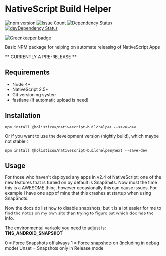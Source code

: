 # NativeScript Build Helper

[![npm version](https://badge.fury.io/js/%40holisticon%2Fnativescript-buildhelper.svg)](https://badge.fury.io/js/%40holisticon%2Fnativescript-buildhelper)
[![Issue Count](https://codeclimate.com/github/holisticon/nativescript-buildhelper/badges/issue_count.svg)](https://codeclimate.com/github/holisticon/nativescript-buildhelper) 
[![Dependency Status](https://david-dm.org/holisticon/nativescript-buildhelper.svg)](https://david-dm.org/holisticon/nativescript-buildhelper) 
[![devDependency Status](https://david-dm.org/holisticon/nativescript-buildhelper/dev-status.svg)](https://david-dm.org/holisticon/nativescript-buildhelper#info=devDependencies)

[![Greenkeeper badge](https://badges.greenkeeper.io/holisticon/nativescript-buildhelper.svg)](https://greenkeeper.io/)

Basic NPM package for helping on automate releasing of NativeScript Apps

** CURRENTLY A PRE-RELEASE **

## Requirements

* Node 4+
* NativeScript 2.5+
* Git versioning system
* fastlane (if automatic upload is need)

## Installation

```
npm install @holisticon/nativescript-buildhelper --save-dev
```

Or if you want to use the development version (nightly build), which maybe not stable!:

```
npm install @holisticon/nativescript-buildhelper@next --save-dev
```

## Usage

For those who haven't deployed any apps in v2.4 of NativeScript; one of the new features that is turned on by default is SnapShots.    Now most the time this is a AWESOME thing, however occasionally this can cause issues.   For example I have one app of mine that this crashes at startup when using SnapShots.

Now the docs do list how to disable snapshots; but it is a lot easier for me to find the notes on my own site than trying to figure out which doc has the info.

The environmental variable you need to adjust is: <strong>TNS_ANDROID_SNAPSHOT</strong>

0 = Force Snapshots off always
1 = Force snapshots on (including in debug mode)
Unset = Snapshots only in Release mode
